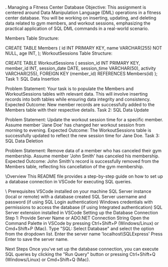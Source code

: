 . Managing a Fitness Center Database
Objective: This assignment is centered around Data Manipulation Language (DML) operations in a fitness center database. You will be working on inserting, updating, and deleting data related to gym members, and workout sessions, emphasizing the practical application of SQL DML commands in a real-world scenario.

Members Table Structure:

CREATE TABLE Members (
id INT PRIMARY KEY,
name VARCHAR(255) NOT NULL,
age INT,
);
WorkoutSessions Table Structure:

CREATE TABLE WorkoutSessions (
session_id INT PRIMARY KEY,
member_id INT,
session_date DATE,
session_time VARCHAR(50),
activity VARCHAR(255),
FOREIGN KEY (member_id) REFERENCES Members(id)
);
Task 1: SQL Data Insertion

Problem Statement: Your task is to populate the Members and WorkoutSessions tables with relevant data. This will involve inserting records into both tables while ensuring data integrity and consistency.
Expected Outcome: New member records are successfully added to the Members table with their respective details.
Task 2: SQL Data Update

Problem Statement: Update the workout session time for a specific member. Assume member 'Jane Doe' has changed her workout session from morning to evening.
Expected Outcome: The WorkoutSessions table is successfully updated to reflect the new session time for Jane Doe.
Task 3: SQL Data Deletion

Problem Statement: Remove data of a member who has canceled their gym membership. Assume member 'John Smith' has canceled his membership.
Expected Outcome: John Smith's record is successfully removed from the Members table, reflecting his cancellation of the gym membership.

\\Overview
This README file provides a step-by-step guide on how to set up a database connection in VSCode for executing SQL queries.

\\ Prerequisites
VSCode installed on your machine
SQL Server instance (local or remote) with a database created
SQL Server username and password (if using SQL Login authentication)
Windows credentials with permissions to access the database (if using Integrated authentication)
SQL Server extension installed in VSCode
Setting up the Database Connection
Step 1: Provide Server Name or ADO.NET Connection String
Open the Command Palette in VSCode by pressing Ctrl+Shift+P (Windows/Linux) or Cmd+Shift+P (Mac).
Type "SQL: Select Database" and select the option from the dropdown list.
Enter the server name 'localhost\SQLExpress'
Press Enter to save the server name.

Next Steps
Once you've set up the database connection, you can execute SQL queries by clicking the "Run Query" button or pressing Ctrl+Shift+Q (Windows/Linux) or Cmd+Shift+Q (Mac).
